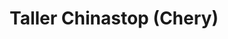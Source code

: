 ---
title: "Taller Chinastop (Chery)"
url: /caracas/taller-chinastop-chery/
shop: reparación de automóviles
---